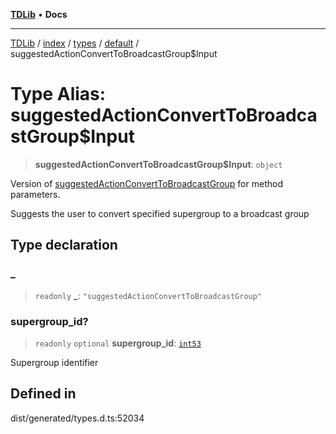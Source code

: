[**TDLib**](../../../../../../README.md) • **Docs**

***

[TDLib](../../../../../../modules.md) / [index](../../../../../README.md) / [types](../../../README.md) / [default](../README.md) / suggestedActionConvertToBroadcastGroup$Input

# Type Alias: suggestedActionConvertToBroadcastGroup$Input

> **suggestedActionConvertToBroadcastGroup$Input**: `object`

Version of [suggestedActionConvertToBroadcastGroup](suggestedActionConvertToBroadcastGroup.md) for method parameters.

Suggests the user to convert specified supergroup to a broadcast group

## Type declaration

### \_

> `readonly` **\_**: `"suggestedActionConvertToBroadcastGroup"`

### supergroup\_id?

> `readonly` `optional` **supergroup\_id**: [`int53`](int53.md)

Supergroup identifier

## Defined in

dist/generated/types.d.ts:52034
